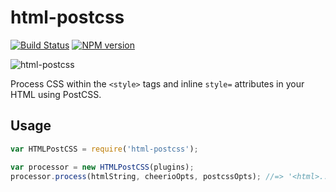 # html-postcss

[![Build Status](https://travis-ci.org/Rebelmail/html-postcss.svg?branch=master)](https://travis-ci.org/Rebelmail/html-postcss)
[![NPM version](https://badge.fury.io/js/html-postcss.png)](http://badge.fury.io/js/html-postcss)

![html-postcss](html-postcss.gif)

Process CSS within the `<style>` tags and inline `style=` attributes in your
HTML using PostCSS.

## Usage

```js
var HTMLPostCSS = require('html-postcss');

var processor = new HTMLPostCSS(plugins);
processor.process(htmlString, cheerioOpts, postcssOpts); //=> '<html>...</html>'
```
